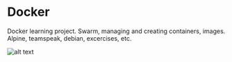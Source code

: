 # Docker
Docker learning project. Swarm, managing and creating containers, images. Alpine, teamspeak, debian, excercises, etc.

![alt text](https://cdn-images-1.medium.com/max/792/1*126sHZF_Xo8TVuk6ybWnlA.png)
